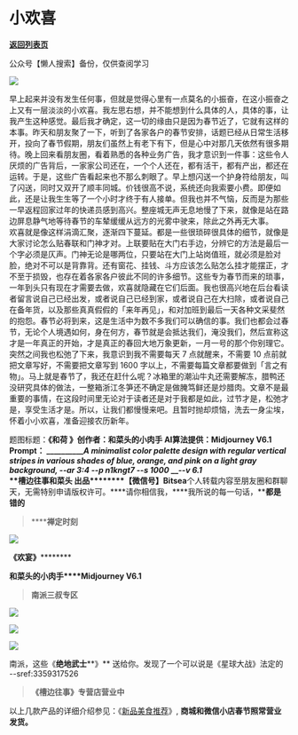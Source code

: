 # 小欢喜

[**返回列表页**](/gzh/槽边往事)

公众号【懒人搜索】备份，仅供查阅学习

![](https://mmbiz.qpic.cn/mmbiz_jpg/Ia6gU9JNtkqGd2x9M5ROFnAMictv9MhrLuGdVnkbianeQ5e56R1zrAa5QBhTsuXZUqAOkeWlaxibbAZ2zq40ic2nPg/640?wx_fmt=jpeg&from;=appmsg)

早上起来并没有发生任何事，但就是觉得心里有一点莫名的小振奋，在这小振奋之上又有一层淡淡的小欢喜。我左思右想，并不能想到什么具体的人，具体的事，让我产生这种感觉。最后我才确定，这一切的缘由只是因为春节近了，它就有这样的本事。昨天和朋友聚了一下，听到了各家各户的春节安排，话题已经从日常生活移开，投向了春节假期，朋友们虽然上有老下有下，但是心中对那几天依然有很多期待。晚上回来看朋友圈，看着熟悉的各种业务广告，我才意识到一件事：这些令人厌烦的广告背后，一家家公司还在，一个个人还在，都有活干，都有产出，都还在运转。于是，这些广告看起来也不那么刺眼了。早上想闪送一个护身符给朋友，叫了闪送，同时又双开了顺丰同城。价钱很高不说，系统还向我索要小费。即便如此，还是让我生生等了一个小时才终于有人接单。但我也并不气恼，反而是为那些一早返程回家过年的快递员感到高兴。整座城无声无息地慢了下来，就像是站在路边屏息静气地等待春节的车辇缓缓从远方的光雾中驶来，除此之外再无大事。  
欢喜就是像这样涓滴汇聚，逐渐四下蔓延。都是一些很琐碎很具体的细节，就像是大家讨论怎么贴春联和门神才对。上联要贴在大门右手边，分辨它的方法是最后一个字必须是仄声。门神无论是哪两位，只要站在大门上站岗值班，就必须是脸对脸，绝对不可以是背靠背。还有窗花、挂钱、斗方应该怎么贴怎么挂才能摆正，才不至于损毁，也存在着各家各户彼此不同的许多细节。这些专为春节而来的琐事，一年到头只有现在才需要去做，欢喜就隐藏在它们后面。我也很高兴地在后台看读者留言说自己已经出发，或者说自己已经到家，或者说自己在大扫除，或者说自己在备年货，以及那些真真假假的「来年再见」，和对加班到最后一天各种文采斐然的抱怨。春节必将到来，这是生活中为数不多我们可以确信的事。我们也都会过春节，无论个人境遇如何，身在何方，春节就是会抵达我们，淹没我们，然后宣称这才是一年真正的开始，才是真正的春回大地万象更新，一月一号的那个你别理它。突然之间我也松弛了下来，我意识到我不需要每天
7 点就醒来，不需要 10 点前就把文章写好，不需要把文章写到 1600
字以上，不需要每篇文章都要做到「言之有物」。马上就是春节了，我还在赶什么呢？冰箱里的潮汕牛丸还需要解冻，腊鸭还没研究具体的做法，一整箱浙江冬笋还不确定是做腌笃鲜还是炒腊肉。文章不是最重要的事情，在这段时间里无论对于读者还是对于我都是如此，过节才是，松弛才是，享受生活才是。所以，让我们都慢慢来吧。且暂时抛却烦恼，洗去一身尘埃，怀着小小欢喜，准备迎接农历新年。  
  
  
题图标题：**《和荷 》******创作者：**和菜头的小肉手** AI算法提供：**Midjourney V6.1** Prompt：
_________________A minimalist color palette design with regular vertical
stripes in various shades of blue, orange, and pink on a light gray
background, --ar 3:4 --p n1kngt7 --s 1000_______ ___\--v 6.1_  
**槽边往事****和菜头
出品**********【微信号】****Bitsea******个人转载内容至朋友圈和群聊天，无需特别申请版权许可。****请你相信我，****我所说的每一句话，****都是错的**

> ******禅定时刻**

![](https://mmbiz.qpic.cn/mmbiz_jpg/Ia6gU9JNtkqR4QUD1UWP1pIbKxsxZK0lBN2aiapCGiaCqgclxV9v1VGUV4rsCckRicXOoPgzULicjC0pKTr9j3ls4A/640?wx_fmt=jpeg&from;=appmsg)

******《欢宴**》************

**和菜头的小肉手****Midjourney V6.1**

> **南派三叔专区**

![](https://mmbiz.qpic.cn/mmbiz_jpg/Ia6gU9JNtkqR4QUD1UWP1pIbKxsxZK0ltStLcZ4nHL0Mf6Nibn15Fgo0GD4yfoVStALrHIDeSI4Fnmqdo9b8iblg/640?wx_fmt=jpeg&from;=appmsg)

![](https://mmbiz.qpic.cn/mmbiz_jpg/Ia6gU9JNtkqR4QUD1UWP1pIbKxsxZK0l1OBWEbs802mTwGFr4iavnQEzD3RqqgV9n1Wqknvrp6CSG9f2JWY5VLQ/640?wx_fmt=jpeg&from;=appmsg)

![](https://mmbiz.qpic.cn/mmbiz_jpg/Ia6gU9JNtkqR4QUD1UWP1pIbKxsxZK0l8Wn5iaPEWySSENfxbvjGW3Gyce7b4mLvNfT2ZBe9BMvJVyPUyqtsUTg/640?wx_fmt=jpeg&from;=appmsg)

南派，这些《**绝地武士****》** 送给你。发现了一个可以说是《星球大战》法定的 --sref:3359317526

> **《槽边往事》专营店营业中**

以上几款产品的详细介绍参见：《[新品美食推荐](https://mp.weixin.qq.com/s?__biz=MjM5MjAzODU2MA==&mid=2652801681&idx=1&sn=14620ec952928e23d02fc38dcf3acdeb&scene=21#wechat_redirect)》,
**商城和微信小店春节照常营业发货。**

  

